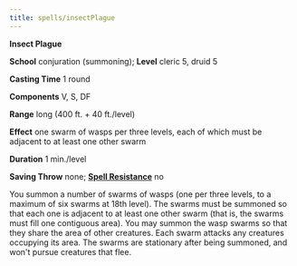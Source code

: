 ```yaml
---
title: spells/insectPlague
---
```

 **Insect Plague**

**School** conjuration (summoning); **Level** cleric 5, druid 5

**Casting Time** 1 round

**Components** V, S, DF

**Range** long (400 ft. + 40 ft./level)

**Effect** one swarm of wasps per three levels, each of which must be adjacent to at least one other swarm

**Duration** 1 min./level

**Saving Throw** none; **[Spell Resistance](../glossary#_spell-resistance)** no

You summon a number of swarms of wasps (one per three levels, to a maximum of six swarms at 18th level). The swarms must be summoned so that each one is adjacent to at least one other swarm (that is, the swarms must fill one contiguous area). You may summon the wasp swarms so that they share the area of other creatures. Each swarm attacks any creatures occupying its area. The swarms are stationary after being summoned, and won't pursue creatures that flee.

